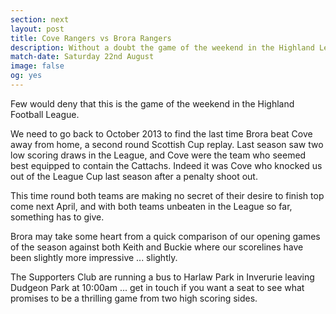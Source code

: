 ```yaml
---
section: next
layout: post
title: Cove Rangers vs Brora Rangers
description: Without a doubt the game of the weekend in the Highland League. At least one team has to relinquish their winnig record and both sides will be keen to make a clear statement regarding who they think will win the League.
match-date: Saturday 22nd August
image: false
og: yes
---
```

Few would deny that this is the game of the weekend in the Highland Football League.

We need to go back to October 2013 to find the last time Brora beat Cove away from home, a second round Scottish Cup replay. Last season saw two low scoring draws in the League, and Cove were the team who seemed best equipped to contain the Cattachs. Indeed it was Cove who knocked us out of the League Cup last season after a penalty shoot out.

This time round both teams are making no secret of their desire to finish top come next April, and with both teams unbeaten in the League so far, something has to give.

Brora may take some heart from a quick comparison of our opening games of the season against both Keith and Buckie where our scorelines have been slightly more impressive ... slightly.

The Supporters Club are running a bus to Harlaw Park in Inverurie leaving Dudgeon Park at 10:00am ... get in touch if you want a seat to see what promises to be a thrilling game from two high scoring sides.
